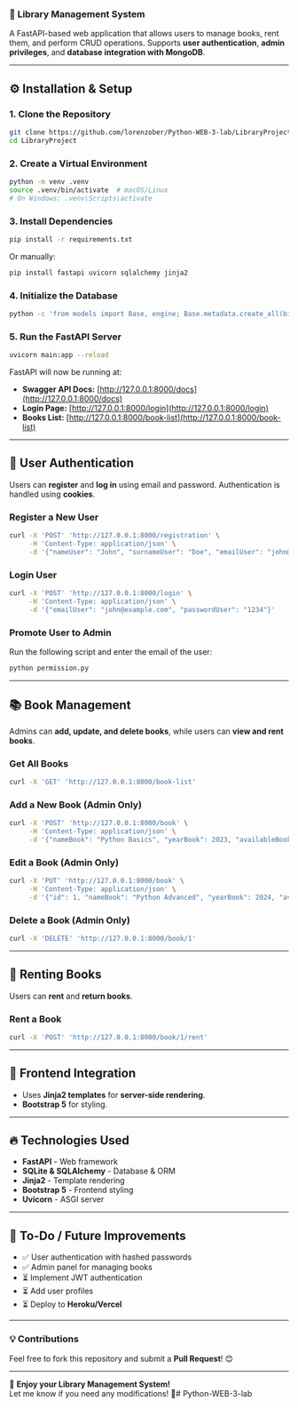 ### 📖 **Library Management System**  
A FastAPI-based web application that allows users to manage books, rent them, and perform CRUD operations. Supports **user authentication**, **admin privileges**, and **database integration with MongoDB**.

---

## ⚙️ **Installation & Setup**

### **1. Clone the Repository**
```bash
git clone https://github.com/lorenzober/Python-WEB-3-lab/LibraryProject.git
cd LibraryProject
```

### **2. Create a Virtual Environment**
```bash
python -m venv .venv
source .venv/bin/activate  # macOS/Linux
# On Windows: .venv\Scripts\activate
```

### **3. Install Dependencies**
```bash
pip install -r requirements.txt
```
Or manually:
```bash
pip install fastapi uvicorn sqlalchemy jinja2
```

### **4. Initialize the Database**
```bash
python -c 'from models import Base, engine; Base.metadata.create_all(bind=engine)'
```

### **5. Run the FastAPI Server**
```bash
uvicorn main:app --reload
```

FastAPI will now be running at:  
- **Swagger API Docs:** [http://127.0.0.1:8000/docs](http://127.0.0.1:8000/docs)  
- **Login Page:** [http://127.0.0.1:8000/login](http://127.0.0.1:8000/login)  
- **Books List:** [http://127.0.0.1:8000/book-list](http://127.0.0.1:8000/book-list)  

---

## 🔑 **User Authentication**
Users can **register** and **log in** using email and password. Authentication is handled using **cookies**.

### **Register a New User**
```bash
curl -X 'POST' 'http://127.0.0.1:8000/registration' \
     -H 'Content-Type: application/json' \
     -d '{"nameUser": "John", "surnameUser": "Doe", "emailUser": "john@example.com", "passwordUser": "1234", "numberUser": "1234567890"}'
```

### **Login User**
```bash
curl -X 'POST' 'http://127.0.0.1:8000/login' \
     -H 'Content-Type: application/json' \
     -d '{"emailUser": "john@example.com", "passwordUser": "1234"}'
```

### **Promote User to Admin**
Run the following script and enter the email of the user:
```bash
python permission.py
```

---

## 📚 **Book Management**
Admins can **add, update, and delete books**, while users can **view and rent books**.

### **Get All Books**
```bash
curl -X 'GET' 'http://127.0.0.1:8000/book-list'
```

### **Add a New Book (Admin Only)**
```bash
curl -X 'POST' 'http://127.0.0.1:8000/book' \
     -H 'Content-Type: application/json' \
     -d '{"nameBook": "Python Basics", "yearBook": 2023, "availableBook": 5, "category_id": 1, "author_id": 1}'
```

### **Edit a Book (Admin Only)**
```bash
curl -X 'PUT' 'http://127.0.0.1:8000/book' \
     -H 'Content-Type: application/json' \
     -d '{"id": 1, "nameBook": "Python Advanced", "yearBook": 2024, "availableBook": 10, "category_id": 1, "author_id": 1}'
```

### **Delete a Book (Admin Only)**
```bash
curl -X 'DELETE' 'http://127.0.0.1:8000/book/1'
```

---

## 📖 **Renting Books**
Users can **rent** and **return books**.

### **Rent a Book**
```bash
curl -X 'POST' 'http://127.0.0.1:8000/book/1/rent'
```

---

## 🎨 **Frontend Integration**
- Uses **Jinja2 templates** for **server-side rendering**.
- **Bootstrap 5** for styling.

---

## 🔥 **Technologies Used**
- **FastAPI** - Web framework
- **SQLite & SQLAlchemy** - Database & ORM
- **Jinja2** - Template rendering
- **Bootstrap 5** - Frontend styling
- **Uvicorn** - ASGI server

---

## 📝 **To-Do / Future Improvements**
- ✅ User authentication with hashed passwords  
- ✅ Admin panel for managing books  
- ⏳ Implement JWT authentication  
- ⏳ Add user profiles  
- ⏳ Deploy to **Heroku/Vercel**  

---

### 💡 **Contributions**
Feel free to fork this repository and submit a **Pull Request**! 😊

---
🚀 **Enjoy your Library Management System!**  
Let me know if you need any modifications! 🚀# Python-WEB-3-lab
